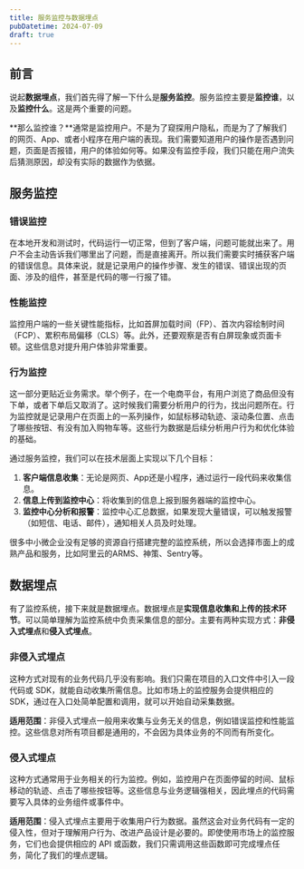 ```yaml
---
title: 服务监控与数据埋点
pubDatetime: 2024-07-09
draft: true
---
```


## 前言

说起**数据埋点**，我们首先得了解一下什么是**服务监控**。服务监控主要是**监控谁**，以及**监控什么**。这是两个重要的问题。

**那么监控谁？**通常是监控用户。不是为了窥探用户隐私，而是为了了解我们的网页、App、或者小程序在用户端的表现。我们需要知道用户的操作是否遇到问题，页面是否报错，用户的体验如何等。如果没有监控手段，我们只能在用户流失后猜测原因，却没有实际的数据作为依据。

## 服务监控

### 错误监控

在本地开发和测试时，代码运行一切正常，但到了客户端，问题可能就出来了。用户不会主动告诉我们哪里出了问题，而是直接离开。所以我们需要实时捕获客户端的错误信息。具体来说，就是记录用户的操作步骤、发生的错误、错误出现的页面、涉及的组件，甚至是代码的哪一行报了错。

### 性能监控

监控用户端的一些关键性能指标，比如首屏加载时间（FP）、首次内容绘制时间（FCP）、累积布局偏移（CLS）等。此外，还要观察是否有白屏现象或页面卡顿。这些信息对提升用户体验非常重要。

### 行为监控

这一部分更贴近业务需求。举个例子，在一个电商平台，有用户浏览了商品但没有下单，或者下单后又取消了。这时候我们需要分析用户的行为，找出问题所在。行为监控就是记录用户在页面上的一系列操作，如鼠标移动轨迹、滚动条位置、点击了哪些按钮、有没有加入购物车等。这些行为数据是后续分析用户行为和优化体验的基础。

通过服务监控，我们可以在技术层面上实现以下几个目标：

1. **客户端信息收集**：无论是网页、App还是小程序，通过运行一段代码来收集信息。
2. **信息上传到监控中心**：将收集到的信息上报到服务器端的监控中心。
3. **监控中心分析和报警**：监控中心汇总数据，如果发现大量错误，可以触发报警（如短信、电话、邮件），通知相关人员及时处理。

很多中小微企业没有足够的资源自行搭建完整的监控系统，所以会选择市面上的成熟产品和服务，比如阿里云的ARMS、神策、Sentry等。

## 数据埋点

有了监控系统，接下来就是数据埋点。数据埋点是**实现信息收集和上传的技术环节**。可以简单理解为监控系统中负责采集信息的部分。主要有两种实现方式：**非侵入式埋点**和**侵入式埋点**。

### 非侵入式埋点

这种方式对现有的业务代码几乎没有影响。我们只需在项目的入口文件中引入一段代码或 SDK，就能自动收集所需信息。比如市场上的监控服务会提供相应的 SDK，通过在入口处简单配置和调用，就可以开始自动采集数据。

**适用范围**：非侵入式埋点一般用来收集与业务无关的信息，例如错误监控和性能监控。这些信息对所有项目都是通用的，不会因为具体业务的不同而有所变化。

### 侵入式埋点

这种方式通常用于业务相关的行为监控。例如，监控用户在页面停留的时间、鼠标移动的轨迹、点击了哪些按钮等。这些信息与业务逻辑强相关，因此埋点的代码需要写入具体的业务组件或事件中。

**适用范围**：侵入式埋点主要用于收集用户行为数据。虽然这会对业务代码有一定的侵入性，但对于理解用户行为、改进产品设计是必要的。即使使用市场上的监控服务，它们也会提供相应的 API 或函数，我们只需调用这些函数即可完成埋点任务，简化了我们的埋点逻辑。

